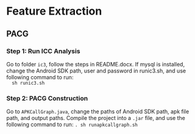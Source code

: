 # Feature Extraction
## PACG
### Step 1: Run ICC Analysis
Go to folder `ic3`, follow the steps in README.docx. If mysql is installed, change the Android SDK path, user and password in runic3.sh, and use following command to run:  
`  sh runic3.sh`
### Step 2: PACG Construction
Go to `APKCallGraph.java`, change the paths of Android SDK path, apk file path, and output paths. Compile the project into a `.jar` file, and use the following command to run:
`. sh runapkcallgraph.sh`
